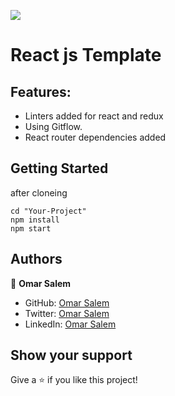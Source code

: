 ![](https://img.shields.io/badge/Microverse-blueviolet)

# React js Template

## Features:
- Linters added for react and redux
- Using Gitflow.
- React router dependencies added

## Getting Started

after cloneing

```
cd "Your-Project"
npm install
npm start
```


## Authors

👤 **Omar Salem**

- GitHub: [Omar Salem](https://github.com/omarsalem7)
- Twitter: [Omar Salem](https://twitter.com/Omar80491499)
- LinkedIn: [Omar Salem](https://www.linkedin.com/in/omar-salem-a6945b177/)


## Show your support

Give a ⭐️ if you like this project!
